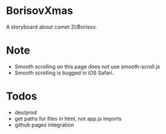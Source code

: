 # BorisovXmas

A storyboard about comet 2I/Borisov.

# Note

- Smooth scrolling on this page does not use smooth-scroll.js
- Smooth scrolling is bugged in iOS Safari.

# Todos

- dev/prod
- get paths for files in html, not app.js imports
- github pages integration
